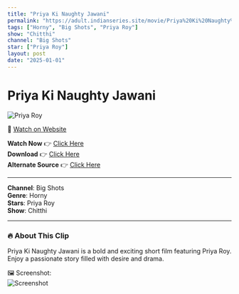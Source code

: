 ```yaml
---
title: "Priya Ki Naughty Jawani"
permalink: "https://adult.indianseries.site/movie/Priya%20Ki%20Naughty%20Jawani"
tags: ["Horny", "Big Shots", "Priya Roy"]
show: "Chitthi"
channel: "Big Shots"
star: ["Priya Roy"]
layout: post
date: "2025-01-01"
---
```


# Priya Ki Naughty Jawani

![Priya Roy](https://shorts.desisins.com/wp-content/uploads/2024/07/Priya-Roy-Naughty-Jawani-DesiSins.com_.jpg)

🔗 [Watch on Website](https://adult.indianseries.site/movie/Priya%20Ki%20Naughty%20Jawani)

**Watch Now** 👉 [Click Here](https://adult.indianseries.site/movie/Priya%20Ki%20Naughty%20Jawani)  
**Download** 👉 [Click Here](https://adult.indianseries.site/movie/Priya%20Ki%20Naughty%20Jawani)  
**Alternate Source** 👉 [Click Here](https://adult.indianseries.site/movie/Priya%20Ki%20Naughty%20Jawani)

---

**Channel**: Big Shots  
**Genre**: Horny  
**Stars**: Priya Roy  
**Show**: Chitthi

---

### 🔥 About This Clip

Priya Ki Naughty Jawani is a bold and exciting short film featuring Priya Roy. Enjoy a passionate story filled with desire and drama.
 
🖼️ Screenshot:  
![Screenshot](https://shorts.desisins.com/wp-content/uploads/2024/07/Priya-Roy-Naughty-Jawani-DesiSins.com_.jpg)
